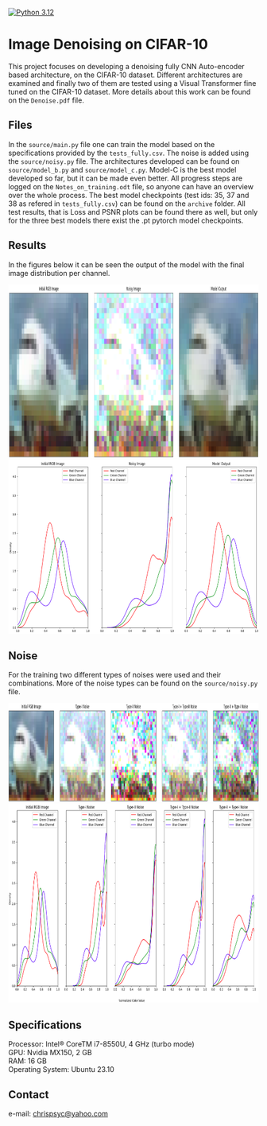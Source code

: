 [![Python 3.12](https://img.shields.io/badge/python-3.12-blue.svg)](https://www.python.org/downloads/release/python-360/)

# Image Denoising on CIFAR-10
This project focuses on developing a denoising fully CNN Auto-encoder based architecture, on the CIFAR-10 dataset. Different architectures are examined and finally two of them are tested using a Visual Transformer fine tuned on the CIFAR-10 dataset. More details about this work can be found on the `Denoise.pdf` file.

## Files
In the `source/main.py` file one can train the model based on the specifications provided by the `tests_fully.csv`. The noise is added using the `source/noisy.py` file. The architectures developed can be found on  `source/model_b.py` and `source/model_c.py`. Model-C is the best model developed so far, but it can be made even better. All progress steps are logged on the `Notes_on_training.odt` file, so anyone can have an overview over the whole process. The best model checkpoints (test ids: 35, 37 and 38 as refered in `tests_fully.csv`) can be found on the `archive` folder. All test results, that is Loss and PSNR plots can be found there as well, but only for the three best models there exist the .pt pytorch model checkpoints.

## Results
In the figures below it can be seen the output of the model with the final image distribution per channel.


<img src="https://github.com/Xritsos/Denoising/blob/main/images/Noisy_output.png" width="800" height="350" />
<img src="https://github.com/Xritsos/Denoising/blob/main/images/Noisy_output_kdes.png" width="800" height="350" />

## Noise
For the training two different types of noises were used and their combinations. More of the noise types can be found on the `source/noisy.py` file.


<img src="https://github.com/Xritsos/Denoising/blob/main/images/Noise_types.png" width="1000" height="200" />
<img src="https://github.com/Xritsos/Denoising/blob/main/images/Noise_types_kdes.png" width="1000" height="400" />

## Specifications
Processor: Intel® CoreTM i7-8550U, 4 GHz (turbo mode)  
GPU: Nvidia MX150, 2 GB  
RAM: 16 GB  
Operating System: Ubuntu 23.10

## Contact
e-mail: chrispsyc@yahoo.com
